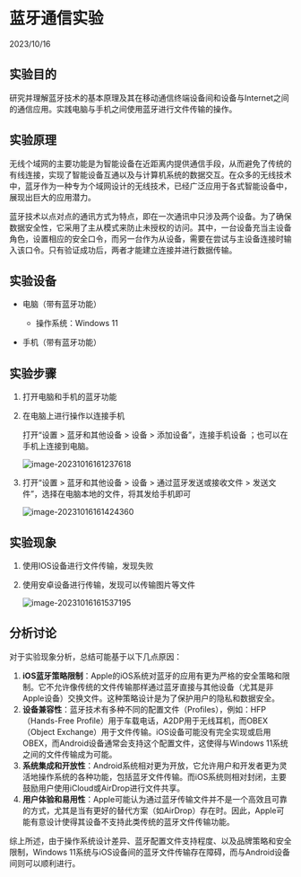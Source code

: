# 蓝牙通信实验

2023/10/16

## 实验目的

研究并理解蓝牙技术的基本原理及其在移动通信终端设备间和设备与Internet之间的通信应用。实践电脑与手机之间使用蓝牙进行文件传输的操作。

## 实验原理 

无线个域网的主要功能是为智能设备在近距离内提供通信手段，从而避免了传统的有线连接，实现了智能设备互通以及与计算机系统的数据交互。在众多的无线技术中，蓝牙作为一种专为个域网设计的无线技术，已经广泛应用于各式智能设备中，展现出巨大的应用潜力。

蓝牙技术以点对点的通讯方式为特点，即在一次通讯中只涉及两个设备。为了确保数据安全性，它采用了主从模式来防止未授权的访问。其中，一台设备充当主设备角色，设置相应的安全口令，而另一台作为从设备，需要在尝试与主设备连接时输入该口令。只有验证成功后，两者才能建立连接并进行数据传输。

## 实验设备 

- 电脑（带有蓝牙功能）
  - 操作系统：Windows 11

- 手机（带有蓝牙功能）


## 实验步骤

1. 打开电脑和手机的蓝牙功能

2. 在电脑上进行操作以连接手机

   打开“设置 > 蓝牙和其他设备 > 设备 > 添加设备”，连接手机设备 ；也可以在手机上连接到电脑。

   ![image-20231016161237618](C:\Users\12920\AppData\Roaming\Typora\typora-user-images\image-20231016161237618.png)

3. 打开“设置 > 蓝牙和其他设备 > 设备 > 通过蓝牙发送或接收文件 > 发送文件”，选择在电脑本地的文件，将其发给手机即可

   ![image-20231016161424360](C:\Users\12920\AppData\Roaming\Typora\typora-user-images\image-20231016161424360.png)


## 实验现象

1. 使用IOS设备进行文件传输，发现失败

2. 使用安卓设备进行传输，发现可以传输图片等文件

   ![image-20231016161537195](C:\Users\12920\AppData\Roaming\Typora\typora-user-images\image-20231016161537195.png)

## 分析讨论 

对于实验现象分析，总结可能基于以下几点原因：

1. **iOS蓝牙策略限制**：Apple的iOS系统对蓝牙的应用有更为严格的安全策略和限制。它不允许像传统的文件传输那样通过蓝牙直接与其他设备（尤其是非Apple设备）交换文件。这种策略设计是为了保护用户的隐私和数据安全。
2. **设备兼容性**：蓝牙技术有多种不同的配置文件（Profiles），例如：HFP（Hands-Free Profile）用于车载电话，A2DP用于无线耳机，而OBEX（Object Exchange）用于文件传输。iOS设备可能没有完全实现或启用OBEX，而Android设备通常会支持这个配置文件，这使得与Windows 11系统之间的文件传输成为可能。
3. **系统集成和开放性**：Android系统相对更为开放，它允许用户和开发者更为灵活地操作系统的各种功能，包括蓝牙文件传输。而iOS系统则相对封闭，主要鼓励用户使用iCloud或AirDrop进行文件共享。
4. **用户体验和易用性**：Apple可能认为通过蓝牙传输文件并不是一个高效且可靠的方式，尤其是当有更好的替代方案（如AirDrop）存在时。因此，Apple可能有意设计使得其设备不支持此类传统的蓝牙文件传输功能。

综上所述，由于操作系统设计差异、蓝牙配置文件支持程度、以及品牌策略和安全限制，Windows 11系统与iOS设备间的蓝牙文件传输存在障碍，而与Android设备间则可以顺利进行。